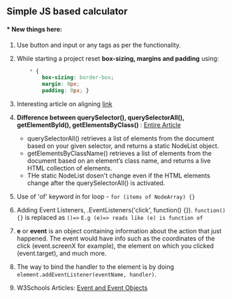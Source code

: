 ## Simple JS based calculator

#### * New things here:

1. Use button and input or any tags as per the functionality.
2. While starting a project reset **box-sizing, margins and padding** using:
      ``` CSS
          * {
              box-sizing: border-box;
              margin: 0px;
              padding: 0px; }
      ```
3. Interesting article on aligning [link](https://www.freecodecamp.org/news/css-vertical-align-how-to-center-a-div-text-or-an-image-example-code/amp/)
4. **Difference between querySelector(), querySelectorAll(), getElementById(), getElementsByClass()** : [Entire Article](https://unicorntears.dev/posts/queryselectorall-vs-getelementsbyclassname/#:~:text=querySelectorAll()%20retrieves%20a%20list,live%20HTML%20collection%20of%20elements.)
      - querySelectorAll() retrieves a list of elements from the document based on your given selector, and returns a static NodeList object.
      - getElementsByClassName() retrieves a list of elements from the document based on an element’s class name, and returns a live HTML collection of elements.
      - THe static NodeList dosen't change even if the HTML elements change after the querySelectorAll() is activated.

5. Use of 'of' keyword in for loop - `for (items of NodeArray) {}`
6. Adding Event Listeners, .EventListeners('click', function() {}). `function(){}` is replaced as `()=>` `E.g (e)=> reads like (e) is function of`  
7. **e** or **event** is an object containing information about the action that just happened. The event would have info such as the coordinates of the click (event.screenX for example), the element on which you clicked (event.target), and much more.
8.  The way to bind the handler to the element is by doing `element.addEventListener(eventName, handler)`.
9.  W3Schools Articles: [Event and Event Objects](http://www-db.deis.unibo.it/courses/TW/DOCS/w3schools/jsref/dom_obj_event.asp.html)
